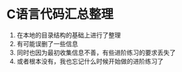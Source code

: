 # C语言代码汇总整理

1. 在本地的目录结构的基础上进行了整理
2. 有可能误删了一些信息
3. 同时也因为最初收集信息不善，有些进阶练习的要求丢失了
4. 或者根本没有，我也忘记什么时候开始做的进阶练习了